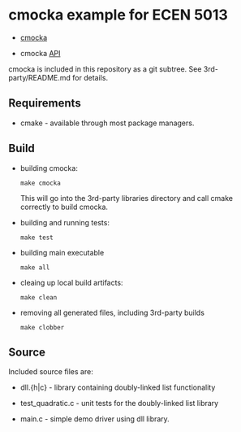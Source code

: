 # cmocka example for ECEN 5013

* [cmocka](https://cmocka.org/)

* cmocka [API](https://api.cmocka.org/index.html)

cmocka is included in this repository as a git subtree. See
3rd-party/README.md for details.

## Requirements

* cmake - available through most package managers.

## Build

* building cmocka:

    ```SHELL
    make cmocka
    ```

    This will go into the 3rd-party libraries directory and call cmake
    correctly to build cmocka.

* building and running tests:

    ```SHELL
    make test
    ```
    
* building main executable

    ```SHELL
    make all
    ```
    
* cleaing up local build artifacts:

    ```SHELL
    make clean
    ```
    
* removing all generated files, including 3rd-party builds

    ```SHELL
    make clobber
    ```
    
## Source

Included source files are:

* dll.{h|c} - library containing doubly-linked list functionality

* test_quadratic.c - unit tests for the doubly-linked list library

* main.c - simple demo driver using dll library.

